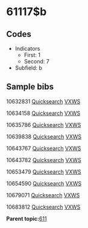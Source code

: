 # 61117$b

## Codes

-   Indicators
    -   First: 1
    -   Second: 7
-   Subfield: b

## Sample bibs

10632831 [Quicksearch](https://search.library.yale.edu/catalog/10632831) [VXWS](http://prodorbis.library.yale.edu:7014/vxws/GetHoldingsService?bibId=10632831)

10634158 [Quicksearch](https://search.library.yale.edu/catalog/10634158) [VXWS](http://prodorbis.library.yale.edu:7014/vxws/GetHoldingsService?bibId=10634158)

10635786 [Quicksearch](https://search.library.yale.edu/catalog/10635786) [VXWS](http://prodorbis.library.yale.edu:7014/vxws/GetHoldingsService?bibId=10635786)

10639838 [Quicksearch](https://search.library.yale.edu/catalog/10639838) [VXWS](http://prodorbis.library.yale.edu:7014/vxws/GetHoldingsService?bibId=10639838)

10643767 [Quicksearch](https://search.library.yale.edu/catalog/10643767) [VXWS](http://prodorbis.library.yale.edu:7014/vxws/GetHoldingsService?bibId=10643767)

10643782 [Quicksearch](https://search.library.yale.edu/catalog/10643782) [VXWS](http://prodorbis.library.yale.edu:7014/vxws/GetHoldingsService?bibId=10643782)

10653479 [Quicksearch](https://search.library.yale.edu/catalog/10653479) [VXWS](http://prodorbis.library.yale.edu:7014/vxws/GetHoldingsService?bibId=10653479)

10654590 [Quicksearch](https://search.library.yale.edu/catalog/10654590) [VXWS](http://prodorbis.library.yale.edu:7014/vxws/GetHoldingsService?bibId=10654590)

10679071 [Quicksearch](https://search.library.yale.edu/catalog/10679071) [VXWS](http://prodorbis.library.yale.edu:7014/vxws/GetHoldingsService?bibId=10679071)

10683812 [Quicksearch](https://search.library.yale.edu/catalog/10683812) [VXWS](http://prodorbis.library.yale.edu:7014/vxws/GetHoldingsService?bibId=10683812)

**Parent topic:**[611](../../tags/611/611.md)


